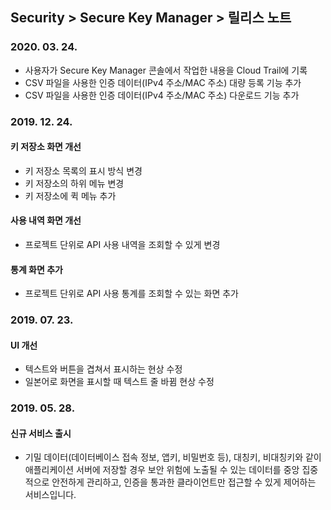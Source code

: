 ## Security > Secure Key Manager > 릴리스 노트

### 2020. 03. 24.
* 사용자가 Secure Key Manager 콘솔에서 작업한 내용을 Cloud Trail에 기록
* CSV 파일을 사용한 인증 데이터(IPv4 주소/MAC 주소) 대량 등록 기능 추가
* CSV 파일을 사용한 인증 데이터(IPv4 주소/MAC 주소) 다운로드 기능 추가

### 2019. 12. 24.

#### 키 저장소 화면 개선
* 키 저장소 목록의 표시 방식 변경
* 키 저장소의 하위 메뉴 변경
* 키 저장소에 퀵 메뉴 추가

#### 사용 내역 화면 개선
* 프로젝트 단위로 API 사용 내역을 조회할 수 있게 변경

#### 통계 화면 추가
* 프로젝트 단위로 API 사용 통계를 조회할 수 있는 화면 추가

### 2019. 07. 23.

#### UI 개선
* 텍스트와 버튼을 겹쳐서 표시하는 현상 수정
* 일본어로 화면을 표시할 때 텍스트 줄 바뀜 현상 수정

### 2019. 05. 28.

#### 신규 서비스 출시
* 기밀 데이터(데이터베이스 접속 정보, 앱키, 비밀번호 등), 대칭키, 비대칭키와 같이 애플리케이션 서버에 저장할 경우 보안 위험에 노출될 수 있는 데이터를 중앙 집중적으로 안전하게 관리하고, 인증을 통과한 클라이언트만 접근할 수 있게 제어하는 서비스입니다.
